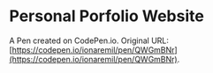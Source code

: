 # Personal Porfolio Website

A Pen created on CodePen.io. Original URL: [https://codepen.io/ionaremil/pen/QWGmBNr](https://codepen.io/ionaremil/pen/QWGmBNr).


